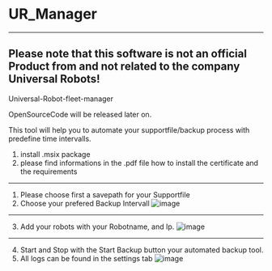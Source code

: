 # UR_Manager

----------------------------------------------------------------------------------------------------------
Please note that this software is not an official Product from and not related to the company Universal Robots!
----------------------------------------------------------------------------------------------------------




Universal-Robot-fleet-manager

OpenSourceCode will be released later on. 

This tool will help you to automate your supportfile/backup process with predefine time intervalls. 

1. install .msix package
2. please find informations in the .pdf file how to install the certificate and the requirements
-------------------------------------------------------------------------------------------------
1. Please choose first a savepath for your Supportfile
2. Choose your prefered Backup Intervall
![image](https://github.com/2onk/UR_Manager/assets/122785824/f1c40542-14be-42df-b137-4121c85a8e1b)

-------------------------------------------------------------------------------------------------
3. Add your robots with your Robotname, and Ip.
![image](https://github.com/2onk/UR_Manager/assets/122785824/cfe215e4-5490-4447-9901-19bf60aa555d)

-------------------------------------------------------------------------------------------------
4. Start and Stop with the Start Backup button your automated backup tool.
5. All logs can be found in the settings tab
![image](https://github.com/2onk/UR_Manager/assets/122785824/3737c0f3-0f6a-4a75-9814-2219921a75a8)
